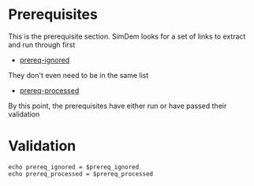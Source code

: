 # Prerequisites

This is the prerequisite section.  SimDem looks for a set of links to extract and run through first

* [prereq-ignored](./prereq-ignored.md)

They don't even need to be in the same list

* [prereq-processed](./prereq-processed.md)

By this point, the prerequisites have either run or have passed their validation

# Validation

```shell
echo prereq_ignored = $prereq_ignored
echo prereq_processed = $prereq_processed
```
